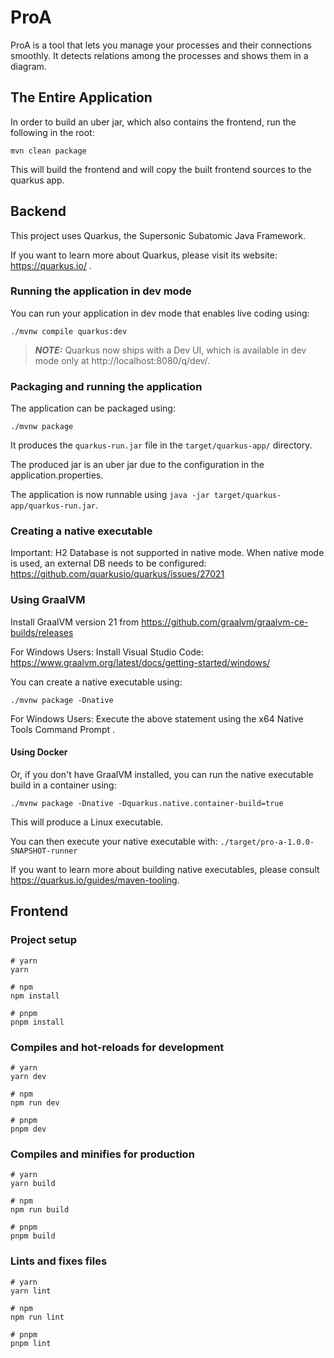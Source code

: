 # ProA

ProA is a tool that lets you manage your processes and their connections smoothly. It detects relations among the processes and shows them in a diagram.

## The Entire Application

In order to build an uber jar, which also contains the frontend, run the following in the root:

```mvn clean package```

This will build the frontend and will copy the built frontend sources to the quarkus app.


## Backend

This project uses Quarkus, the Supersonic Subatomic Java Framework.

If you want to learn more about Quarkus, please visit its website: https://quarkus.io/ .

### Running the application in dev mode

You can run your application in dev mode that enables live coding using:
```shell script
./mvnw compile quarkus:dev
```

> **_NOTE:_**  Quarkus now ships with a Dev UI, which is available in dev mode only at http://localhost:8080/q/dev/.

### Packaging and running the application

The application can be packaged using:
```shell script
./mvnw package
```
It produces the `quarkus-run.jar` file in the `target/quarkus-app/` directory.

The produced jar is an uber jar due to the configuration in the application.properties.

The application is now runnable using `java -jar target/quarkus-app/quarkus-run.jar`.


### Creating a native executable

Important: H2 Database is not supported in native mode. When native mode is used, an external DB needs to be configured: https://github.com/quarkusio/quarkus/issues/27021

### Using GraalVM
Install GraalVM version 21 from https://github.com/graalvm/graalvm-ce-builds/releases

For Windows Users:
Install Visual Studio Code: https://www.graalvm.org/latest/docs/getting-started/windows/

You can create a native executable using: 
```shell script
./mvnw package -Dnative
```
For Windows Users: Execute the above statement using the x64 Native Tools Command Prompt .

#### Using Docker

Or, if you don't have GraalVM installed, you can run the native executable build in a container using: 
```shell script
./mvnw package -Dnative -Dquarkus.native.container-build=true
```

This will produce a Linux executable.

You can then execute your native executable with: `./target/pro-a-1.0.0-SNAPSHOT-runner`

If you want to learn more about building native executables, please consult https://quarkus.io/guides/maven-tooling.

## Frontend

### Project setup

```
# yarn
yarn

# npm
npm install

# pnpm
pnpm install
```

### Compiles and hot-reloads for development

```
# yarn
yarn dev

# npm
npm run dev

# pnpm
pnpm dev
```

### Compiles and minifies for production

```
# yarn
yarn build

# npm
npm run build

# pnpm
pnpm build
```

### Lints and fixes files

```
# yarn
yarn lint

# npm
npm run lint

# pnpm
pnpm lint
```
